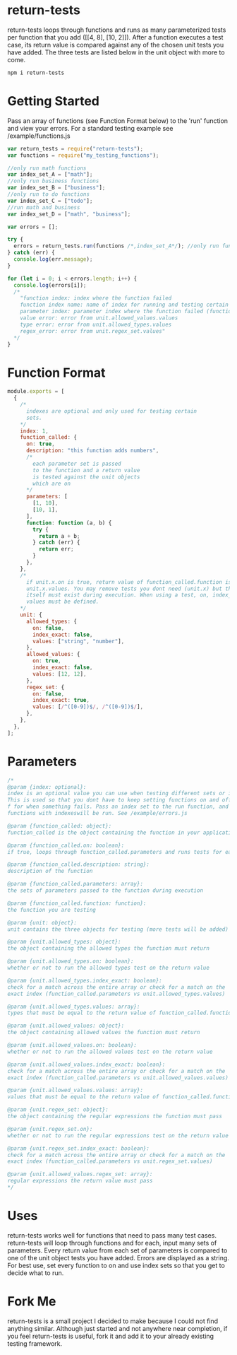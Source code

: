 # return-tests

return-tests loops through functions and runs as many parameterized tests per function that you add ([[4, 8], [10, 2]]). After a function executes a test case, its return value is compared against any of the chosen
unit tests you have added. The three tests are listed below in the unit object with more to come.

```sh
npm i return-tests
```

# Getting Started

Pass an array of functions (see Function Format below) to the 'run' function and view your errors. For
a standard testing example see /example/functions.js

```js
var return_tests = require("return-tests");
var functions = require("my_testing_functions");

//only run math functions
var index_set_A = ["math"];
//only run business functions
var index_set_B = ["business"];
//only run to do functions
var index_set_C = ["todo"];
//run math and business
var index_set_D = ["math", "business"];

var errors = [];

try {
  errors = return_tests.run(functions /*,index_set_A*/); //only run functions containing a 'math' index (optional)
} catch (err) {
  console.log(err.message);
}

for (let i = 0; i < errors.length; i++) {
  console.log(errors[i]);
  /*
    "function index: index where the function failed
    function index name: name of index for running and testing certain sets (optional)
    parameter index: parameter index where the function failed (function_called.parameters)
    value error: error from unit.allowed_values.values
    type error: error from unit.allowed_types.values
    regex_error: error from unit.regex_set.values"
  */
}
```

<!-- # ~~~Creating Functions~~~

```js
var return_tests = require("return_tests");
return_tests.generate_functions("./file_written_to", {
  folders: "",
  functions: ['regular', 'named', 'arrow'] //...
  files: [],
});
``` -->

# Function Format

```js
module.exports = [
  {
    /*
      indexes are optional and only used for testing certain
      sets.
    */
    index: 1,
    function_called: {
      on: true,
      description: "this function adds numbers",
      /*
        each parameter set is passed
        to the function and a return value
        is tested against the unit objects
        which are on
      */
      parameters: [
        [1, 10],
        [10, 1],
      ],
      function: function (a, b) {
        try {
          return a + b;
        } catch (err) {
          return err;
        }
      },
    },
    /*
      if unit.x.on is true, return value of function_called.function is tested against
      unit.x.values. You may remove tests you dont need (unit.x) but the unit object
      itself must exist during execution. When using a test, on, index_exact and
      values must be defined.
    */
    unit: {
      allowed_types: {
        on: false,
        index_exact: false,
        values: ["string", "number"],
      },
      allowed_values: {
        on: true,
        index_exact: false,
        values: [12, 12],
      },
      regex_set: {
        on: false,
        index_exact: true,
        values: [/^([0-9])$/, /^([0-9])$/],
      },
    },
  },
];
```

# Parameters

```js
/*
@param {index: optional}:
index is an optional value you can use when testing different sets or individual functions. 
This is used so that you dont have to keep setting functions on and off and to know what to control 
f for when something fails. Pass an index set to the run function, and only those
functions with indexeswill be run. See /example/errors.js

@param {function_called: object}:
function_called is the object containing the function in your application you are testing

@param {function_called.on: boolean}:
if true, loops through function_called.parameters and runs tests for each return value

@param {function_called.description: string}:
description of the function

@param {function_called.parameters: array}:
the sets of parameters passed to the function during execution

@param {function_called.function: function}:
the function you are testing

@param {unit: object}:
unit contains the three objects for testing (more tests will be added)

@param {unit.allowed_types: object}:
the object containing the allowed types the function must return

@param {unit.allowed_types.on: boolean}:
whether or not to run the allowed types test on the return value 

@param {unit.allowed_types.index_exact: boolean}:
check for a match across the entire array or check for a match on the
exact index (function_called.parameters vs unit.allowed_types.values)

@param {unit.allowed_types.values: array}:
types that must be equal to the return value of function_called.function

@param {unit.allowed_values: object}:
the object containing allowed values the function must return

@param {unit.allowed_values.on: boolean}:
whether or not to run the allowed values test on the return value

@param {unit.allowed_values.index_exact: boolean}:
check for a match across the entire array or check for a match on the
exact index (function_called.parameters vs unit.allowed_values.values)

@param {unit.allowed_values.values: array}:
values that must be equal to the return value of function_called.function

@param {unit.regex_set: object}:
the object containing the regular expressions the function must pass

@param {unit.regex_set.on}:
whether or not to run the regular expressions test on the return value

@param {unit.regex_set.index_exact: boolean}:
check for a match across the entire array or check for a match on the
exact index (function_called.parameters vs unit.regex_set.values)

@param {unit.allowed_values.regex_set: array}:
regular expressions the return value must pass
*/
```

# Uses

return-tests works well for functions that need to pass many test cases. return-tests will loop
through functions and for each, input many sets of parameters.
Every return value from each set of parameters is compared to one of the unit
object tests you have added. Errors are displayed as a string. For best use, set every function to
on and use index sets so that you get to decide what to run.

# Fork Me

return-tests is a small project I decided to make because I could not find anything similar.
Although just started and not anywhere near completion, if you feel return-tests is useful, fork it and
add it to your already existing testing framework.
